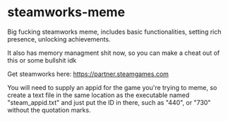 # steamworks-meme

Big fucking steamworks meme, includes basic functionalities, setting rich presence, unlocking achievements.

It also has memory managment shit now, so you can make a cheat out of this or some bullshit idk

Get steamworks here: https://partner.steamgames.com

You will need to supply an appid for the game you're trying to meme, so create a text file in the same location as the executable
named "steam_appid.txt" and just put the ID in there, such as "440", or "730" without the quotation marks.
